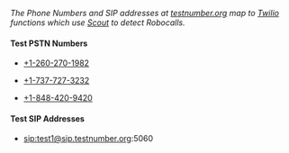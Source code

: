 *The Phone Numbers and SIP addresses at [testnumber.org](http://testnumber.org) map to [Twilio](http://twilio.com) functions which use [Scout](http://scout.tel) to detect Robocalls.*

#### Test PSTN Numbers

* <a href="tel:+12602701982">+1-260-270-1982</a>

* <a href="tel:+17377273232">+1-737-727-3232</a>

* <a href="tel:+18484209420">+1-848-420-9420</a>

#### Test SIP Addresses

* <a href="sip:test1@sip.testnumber.org:5060">sip:test1@sip.testnumber.org:5060</a>
